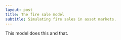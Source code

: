 ```yaml
---
layout: post
title: The fire sale model
subtitle: Simulating fire sales in asset markets.
---
```


This model does this and that. 
